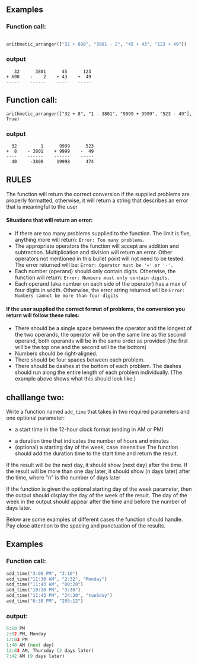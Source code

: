 
## Examples
### Function call:
```Python

arithmetic_arranger(["32 + 698", "3801 - 2", "45 + 43", "123 + 49"])
```
### output
```
   32      3801      45      123
+ 698    -    2    + 43    +  49
-----    ------    ----    -----
```
## Function call:
```
arithmetic_arranger(["32 + 8", "1 - 3801", "9999 + 9999", "523 - 49"], True)
```
### output
```
  32         1      9999      523
+  8    - 3801    + 9999    -  49
----    ------    ------    -----
  40     -3800     19998      474
  ```

## RULES
The function will return the correct conversion if the supplied problems are properly formatted, otherwise, it will return a string that describes an error that is meaningful to the user

#### Situations that will return an error:
  - If there are too many problems supplied to the function. The limit is five, anything more will return: ```Error: Too many problems.```
  - The appropriate operators the function will accept are addition and subtraction. Multiplication and division will return an error. Other operators not mentioned in this bullet point will not need to be tested. The error returned will be: ```Error: Operator must be '+' or '-'.```
  - Each number (operand) should only contain digits. Otherwise, the function will return: ```Error: Numbers must only contain digits.```
  - Each operand (aka number on each side of the operator) has a max of four digits in width. Otherwise, the error string returned will be:```Error: Numbers cannot be more than four digits```

#### If the user supplied the correct format of problems, the conversion you return will follow these rules:
  - There should be a single space between the operator and the longest of the two operands, the operator will be on the same line as the second operand, both operands will be in the same order as provided (the first will be the top one and the second will be the bottom)
  - Numbers should be right-aligned.
  - There should be four spaces between each problem.
  - There should be dashes at the bottom of each problem. The dashes should run along the entire length of each problem individually. (The example above shows what this should look like.)
  

## challlange two:

Write a function named ``` add_time ``` that takes in two required parameters and one optional parameter:

* a start time in the 12-hour clock format (ending in AM or PM)
- a duration time that indicates the number of hours and minutes
- (optional) a starting day of the week, case insensitive
The function should add the duration time to the start time and return the result.

If the result will be the next day, it should show (next day) after the time. If the result will be more than one day later, it should show (n days later) after the time, where "n" is the number of days later

If the function is given the optional starting day of the week parameter, then the output should display the day of the week of the result. The day of the week in the output should appear after the time and before the number of days later.

Below are some examples of different cases the function should handle. Pay close attention to the spacing and punctuation of the results.

## Examples
### Function call: 
```Python
add_time("3:00 PM", "3:10")
add_time("11:30 AM", "2:32", "Monday")
add_time("11:43 AM", "00:20")
add_time("10:10 PM", "3:30")
add_time("11:43 PM", "24:20", "tueSday")
add_time("6:30 PM", "205:12")

```
### output:
```Python 
6:10 PM
2:02 PM, Monday
12:03 PM
1:40 AM (next day)
12:03 AM, Thursday (2 days later)
7:42 AM (9 days later)
```
